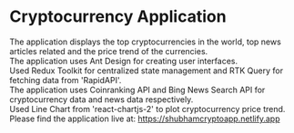 # Cryptocurrency Application

The application displays the top cryptocurrencies in the world, top news articles related and the price trend of the currencies.\
The application uses Ant Design for creating user interfaces.\
Used Redux Toolkit for centralized state management and RTK Query for fetching data from 'RapidAPI'.\
The application uses Coinranking API and Bing News Search API for cryptocurrency data and news data respectively.\
Used Line Chart from 'react-chartjs-2' to plot cryptocurrency price trend.\
Please find the application live at: https://shubhamcryptoapp.netlify.app
